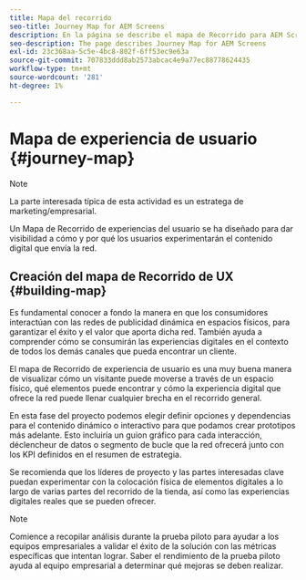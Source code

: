 ```yaml
---
title: Mapa del recorrido
seo-title: Journey Map for AEM Screens
description: En la página se describe el mapa de Recorrido para AEM Screens.
seo-description: The page describes Journey Map for AEM Screens
exl-id: 23c368aa-5c5e-4bc8-802f-6ff53ec9e63a
source-git-commit: 707833ddd8ab2573abcac4e9a77ec88778624435
workflow-type: tm+mt
source-wordcount: '281'
ht-degree: 1%

---
```


# Mapa de experiencia de usuario {#journey-map}

>[!NOTE]
>
>La parte interesada típica de esta actividad es un estratega de marketing/empresarial.

Un Mapa de Recorrido de experiencias del usuario se ha diseñado para dar visibilidad a cómo y por qué los usuarios experimentarán el contenido digital que envía la red.

## Creación del mapa de Recorrido de UX {#building-map}

Es fundamental conocer a fondo la manera en que los consumidores interactúan con las redes de publicidad dinámica en espacios físicos, para garantizar el éxito y el valor que aporta dicha red. También ayuda a comprender cómo se consumirán las experiencias digitales en el contexto de todos los demás canales que pueda encontrar un cliente.

El mapa de Recorrido de experiencia de usuario es una muy buena manera de visualizar cómo un visitante puede moverse a través de un espacio físico, qué elementos puede encontrar y cómo la experiencia digital que ofrece la red puede llenar cualquier brecha en el recorrido general.

En esta fase del proyecto podemos elegir definir opciones y dependencias para el contenido dinámico o interactivo para que podamos crear prototipos más adelante. Esto incluiría un guion gráfico para cada interacción, déclencheur de datos o segmento de bucle que la red ofrecerá junto con los KPI definidos en el resumen de estrategia.

Se recomienda que los líderes de proyecto y las partes interesadas clave puedan experimentar con la colocación física de elementos digitales a lo largo de varias partes del recorrido de la tienda, así como las experiencias digitales reales que se pueden ofrecer.

>[!NOTE]
> Comience a recopilar análisis durante la prueba piloto para ayudar a los equipos empresariales a validar el éxito de la solución con las métricas específicas que intentan lograr. Saber el rendimiento de la prueba piloto ayuda al equipo empresarial a determinar qué mejoras se deben realizar.
